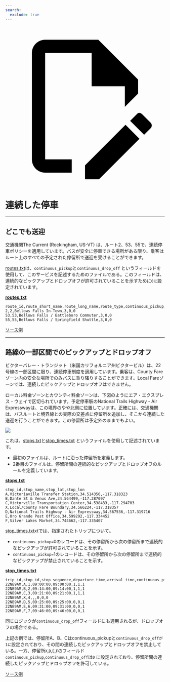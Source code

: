 ```yaml
---
search:
  exclude: true
---
```


<a class="pencil-link" href="https://github.com/MobilityData/gtfs.org/edit/main/docs/schedule/examples/continuous-stops.md" title="Edit this page" target="_blank">
    <svg class="pencil" xmlns="http://www.w3.org/2000/svg" viewBox="0 0 24 24"><path d="M10 20H6V4h7v5h5v3.1l2-2V8l-6-6H6c-1.1 0-2 .9-2 2v16c0 1.1.9 2 2 2h4v-2m10.2-7c.1 0 .3.1.4.2l1.3 1.3c.2.2.2.6 0 .8l-1 1-2.1-2.1 1-1c.1-.1.2-.2.4-.2m0 3.9L14.1 23H12v-2.1l6.1-6.1 2.1 2.1Z"></path></svg>
  </a>

# 連続した停車

<hr>

## どこでも送迎

交通機関The Current (Rockingham, US-VT) は、ルート2、53、55で、連続停車ポリシーを適用しています。バスが安全に停車できる場所がある限り、乗客はルート上のすべての予定された停留所で送迎を受けることができます。

[routes.txt](../../reference/#routestxt)は、`continuous_pickup`と`continuous_drop_off` というフィールドを使用して、このサービスを記述するためのファイルである。このフィールドは、連続的なピックアップとドロップオフが許可されていることを示すために`0に`設定されています。

[**routes.txt**](../../reference/#routestxt)

    route_id,route_short_name,route_long_name,route_type,continuous_pickup,continuous_drop_off
    2,2,Bellows Falls In-Town,3,0,0
    53,53,Bellows Falls / Battleboro Commuter,3,0,0
    55,55,Bellows Falls / Springfield Shuttle,3,0,0

[ソース例](https://crtransit.org/bus-schedules/)

<hr>

## 路線の一部区間でのピックアップとドロップオフ

ビクターバレー・トランジット（米国カリフォルニア州ビクタービル）は、22号線の一部区間に限り、連続停車制度を適用しています。乗客は、County Fareゾーン内の安全な場所でのみバスに乗り降りすることができます。Local Fareゾーンでは、連続したピックアップとドロップオフはできません。

ローカル料金ゾーンとカウンティ料金ゾーンは、下図のようにエア・エクスプレス・ウェイで区切られています。予定停車駅のNational Trails Highway - Air Expresswayは、この境界のやや北側に位置しています。正確には、交通機関は、バスルートと境界線との実際の交差点に停留所を追加し、そこから連続した送迎を行うことができます。この停留所は予定外のままでもよい。

![](../../assets/victor-valley-transit.svg)

これは、[stops.txt](../../reference/#stopstxt)と[stop_times.txt](../../reference/#stoptimestxt) というファイルを使用して記述されています。

- 最初のファイルは、ルートに沿った停留所を定義します。
- 2番目のファイルは、停留所間の連続的なピックアップとドロップオフのルールを定義しています。

[**stops.txt**](../../reference/#stopstxt)

    stop_id,stop_name,stop_lat,stop_lon
    A,Victoriaville Transfer Station,34.514356,-117.318323
    B,Dante St & Venus Ave,34.564499,-117.287097
    C,Victorville Transportation Center,34.538433,-117.294703
    X,Local/County Fare Boundary,34.566224,-117.318357
    D,National Trails Highway - Air Expressway,34.567536,-117.319716
    E,Oro Grande Post Office,34.599292,-117.334452
    F,Silver Lakes Market,34.744662,-117.335407

[stop_times.txt](../../reference/#stoptimestxt)xtでは、指定されたトリップについて。

- `continuous_pickup=`0のレコードは、その停留所から次の停留所まで連続的なピックアップが許可されていることを示す。
- `continuous_pickup=`1のレコードは、その停留所から次の停留所まで連続的なピックアップが禁止されていることを示す。

[**stop_times.txt**](../../reference/#stoptimestxt)

    trip_id,stop_id,stop_sequence,departure_time,arrival_time,continuous_pickup,continuous_drop_off,timepoint
    22NB9AM,A,1,09:00:00,09:00:00,1,1,1
    22NB9AM,B,2,09:14:00,09:14:00,1,1,1
    22NB9AM,C,3,09:21:00,09:21:00,1,1,1
    22NB9AM,X,4,,,0,0,0
    22NB9AM,D,5,09:25:00,09:25:00,0,0,1
    22NB9AM,E,6,09:31:00,09:31:00,0,0,1
    22NB9AM,F,7,09:46:00,09:46:00,0,0,1

同じロジックが`continuous_drop_off`フィールドにも適用されるが、ドロップオフの場合である。

上記の例では、停留所A、B、Cはcontinuous_pickupと`continuous_drop_offが` `1に`設定されており、その間の連続したピックアップとドロップオフを禁止している。一方、停留所`X`,`D`,`E`,`F`のフィールド`continuous_pickup`,`continuous_drop_off`は`0` に設定されており、停留所間の連続したピックアップとドロップオフを許可している。

[ソース例](https://vvta.org/routes/route-22/)
